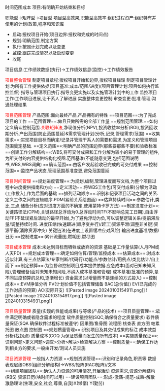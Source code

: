 时间范围成本
项目:有明确开始结束和目标

职能型->矩阵型->项目型
项目型高效果,职能型高效率
组织过程资产:组织特有并使用的计划/政策,程序和知识库

- 启动:授权项目开始(项目边界:授权和完成的时间点)
- 规划:明确范围,制定方案
- 执行:按照计划完成以及变更
- 监控:跟踪完成情况以及启动变更
- 收尾

项目信息:工作绩效数据(执行)->工作绩效信息(监控)->工作绩效报告

<font color="#ff0000">项目整合管理</font>
制定项目章程:授权项目开始和边界,授权项目经理
制定项目管理计划:为所有工作提供依据(项目基准:成本/范围/进度)(项目管理计划:项目如何执行监控监督)
指导与管理项目执行:指导变更实施以及实施管理计划中的工作
监控项目工作:工作项目进展,让干系人了解进展
实施整体变更控制:审查变更:批准:管理:沟通处理结果

<font color="#ff0000">项目范围管理</font>
产品范围:面向最终产品,产品拥有的特性
==项目范围==:为了完成项目的工作
==范围管理==:做且只做所需的全部工作量
==规划范围管理:==如何定义确认控制范围.<font color="#ff0000">关联矩阵法</font>,净现值分析(NPV),投资收益率分析(ROI),投资回收期分析.产出范围(防止范围蔓延)&需求管理计划(分析,记录,管理需求/范围)
==收集需求==:实现项目目标而确定/记录并管理干系人的需要和需求,为定义和管理项目范围奠定基础.
==定义范围==:明确产品的范围边界(那些要那些不要)和验收标准
==创建工作分解结构==:WBS,将可交付成果和工作分解为较小的易于管理的组件,为所交付的内容提供结构化视图.范围基准(不能随意变更,包括范围说明书,WBS,WBS词典)
==确认范围==:由客户发起验收已完成的可交付成果
==控制范围==:监控产品状态,管理范围基准变更,避免范围蔓延

<font color="#ff0000">项目时间管理</font>
==规划进度管理==:为规划,编制,管理进度而写文档,为整个项目过程中进度提供指南和方向
==定义活动==:将WBS工作包(可交付成果)分解为活动(工作投入),作为后面的基础
==排列活动顺序==:识别和记录项目活动之间的关系.定义工作之间的逻辑顺序.PDM(紧前关系绘图画)
==估算持续时间==:参数估计,类比,三点,储备分析(应对进度方面的不确定,使用蒙特卡罗方法)
==制定进度计划==:关键路径法(CPM),关键路径总浮动为0.总浮动时间TF(不影响总完工日期),自由浮动FF(不延误紧后活动的最早开始),为了避免浮动为负,可以调整逻辑关系/提前滞后量/调整持续时间. 进度压缩(快速跟进(顺序变并行)/赶工)资源平滑(调整非关键)资源平衡(消除资源冲突) 关键链法(在进度上设置缓冲应对风险) 输出进度基准/数据/日历
==控制进度==:累计流量图,燃耗图,燃尽图

<font color="#ff0000">项目成本管理</font>
成本:未达到目标而牺牲或放弃的资源 基础是工作量估算(人月PM或人天PD)
==规划成本管理==:确定如何估算/管理/监控成本
==估算成本==:对成本近似计算,有三点估算法/专家判断/代码行/功能点/参数估计/用例点/类比估计/自上而下
==制定预算==:为监督和控制项目成本提供依据.应急成本(面对已知未知风险),管理储备(面对未知未知风险,不纳入成本基准和管理) 成本基准(批准的预算,是不同进度预算的总和,逐渐增长) 资金需求(以增量而不是连续的方式投入)
==控制成本==:EVM挣值分析 PV(计划价值不包括管理储备 BAC(总价值)) EV(已完成的工作对应的预算) AC(实际开支) 
![[Pasted image 20240103154911.png]]
![[Pasted image 20240103154917.png]]
![[Pasted image 20240103154931.png]]

<font color="#ff0000">项目质量管理</font>
质量(实现的性能或成果)与等级(产品的技术)
==项目质量管理==:软件满足明确或者隐含需求的程度 软件质量控制(SQC,确保符合之质量要求) 软件质量保证(SQA 确保软件过程标准被遵守) 因果图/鱼骨图 流程图 核查表 直方图 帕累托图 散点图 控制图
==规划质量管理==:识别项目及其交付成果的标注 成本效益分析(找拐点) 质量成本(COQ 为保证质量而发生的所有成本)
==实施质量保证==:识别问题>定义问题>调查>分析>解决>检查解决方案
==控制质量==:确保工作达到相关方的要求,一般由开发/测试人员实施

<font color="#ff0000">项目资源管理</font>
一般指人力资源
==规划资源管理==:识别和记录角色,职责等 数据表现层级OBS(组织分解结构)->WBS/矩阵(RACI矩阵)/文本  
==组建项目团队==:确认人力资源的可用情况,开展活动 资源需求,资源分解结构(RBS) 资源日历(啥时间可以用)
==建设项目团队==:形成-激荡-规范-成熟-解散 激励理论(生理,安全,社会,尊重,自我)X(懒惰) Y(勤劳)
